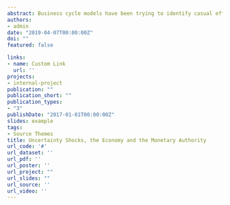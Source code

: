 ```yaml
---
abstract: Business cycle models have been trying to identify casual effects of different shocks in the business cycle. There are research works on the effects of techonological, monetary, oil price and other various shock in the model to identify the reasons for business cylcle fluctuations. Post Great Recession, there is a renewed interest in unceratinty shocks as there is a growing recognition of their role in driving fluctuations in the economy. I use two news-based indicators- News-based policy uncertainty and Equity-Market volatility as a measure for  both  Policy-Specific uncertainty and general economic uncertainty for the period 2000-2020. Next,in order to determine the role of monetary authority in these cycles, I look at the response of the interest rates for these shocks. The results, using an SVAR model, indicate that uncertainty shocks – both general and policy related – depress the level of economic activity, with Volatility shocks having more severe and instantaneous impact on the economy. The robustness tests suggests that the results of the SVAR model is robust.
authors:
- admin
date: "2019-04-07T00:00:00Z"
doi: ""
featured: false

links:
- name: Custom Link
  url: ''
projects:
- internal-project
publication: ""
publication_short: ""
publication_types:
- "3"
publishDate: "2017-01-01T00:00:00Z"
slides: example
tags:
- Source Themes
title: Uncertainty Shocks, the Economy and the Monetary Authority
url_code: '#'
url_dataset: ''
url_pdf: ''
url_poster: ''
url_project: ""
url_slides: ""
url_source: ''
url_video: ''
---
```



